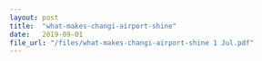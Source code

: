 ```yaml
---
layout: post
title:  "what-makes-changi-airport-shine"
date:   2019-09-01
file_url: "/files/what-makes-changi-airport-shine 1 Jul.pdf"
---
```

